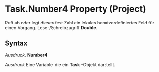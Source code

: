 
# Task.Number4 Property (Project)

Ruft ab oder legt diesen fest Zahl ein lokales benutzerdefiniertes Feld für einen Vorgang. Lese-/Schreibzugriff  **Double**.


## Syntax

 _Ausdruck_. **Number4**

 _Ausdruck_ Eine Variable, die ein **Task** -Objekt darstellt.

